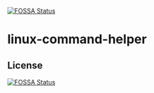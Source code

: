 [![FOSSA Status](https://app.fossa.com/api/projects/git%2Bgithub.com%2FfrancescoPioFuccio%2Flinux-command-helper.svg?type=shield)](https://app.fossa.com/projects/git%2Bgithub.com%2FfrancescoPioFuccio%2Flinux-command-helper?ref=badge_shield)

# linux-command-helper

## License
[![FOSSA Status](https://app.fossa.com/api/projects/git%2Bgithub.com%2FfrancescoPioFuccio%2Flinux-command-helper.svg?type=large)](https://app.fossa.com/projects/git%2Bgithub.com%2FfrancescoPioFuccio%2Flinux-command-helper?ref=badge_large)